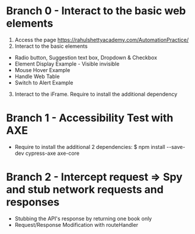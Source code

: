 # Branch 0 - Interact to the basic web elements

1. Access the page https://rahulshettyacademy.com/AutomationPractice/
2. Interact to the basic elements

- Radio button, Suggestion text box, Dropdown & Checkbox
- Element Display Example - Visible invisible
- Mouse Hover Example
- Handle Web Table
- Switch to Alert Example

3. Interact to the iFrame. Require to install the additional dependency

# Branch 1 - Accessibility Test with AXE

- Require to install the additional 2 dependencies: $ npm install --save-dev cypress-axe axe-core

# Branch 2 - Intercept request => Spy and stub network requests and responses

- Stubbing the API's response by returning one book only
- Request/Response Modification with routeHandler
